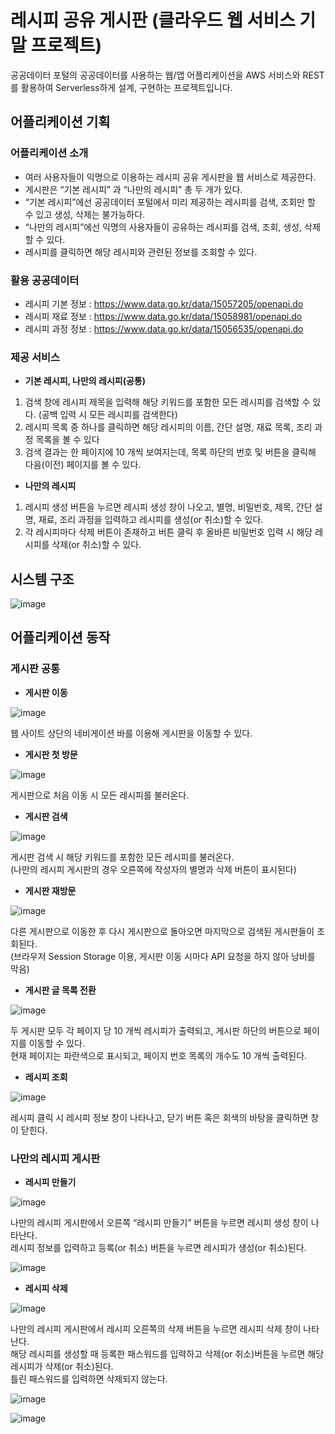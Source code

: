 # 레시피 공유 게시판 (클라우드 웹 서비스 기말 프로젝트)
공공데이터 포털의 공공데이터를 사용하는 웹/앱 어플리케이션을 AWS 서비스와 REST를 활용하여 Serverless하게 설계, 구현하는 프로젝트입니다.
## 어플리케이션 기획
### 어플리케이션 소개
- 여러 사용자들이 익명으로 이용하는 레시피 공유 게시판을 웹 서비스로
제공한다.  
- 게시판은 “기본 레시피” 과 “나만의 레시피” 총 두 개가 있다.  
- “기본 레시피”에선 공공데이터 포털에서 미리 제공하는 레시피를 검색, 조회만 할
수 있고 생성, 삭제는 불가능하다.  
- “나만의 레시피”에선 익명의 사용자들이 공유하는 레시피를 검색, 조회, 생성,
삭제할 수 있다.  
- 레시피를 클릭하면 해당 레시피와 관련된 정보를 조회할 수 있다.  
### 활용 공공데이터
- 레시피 기본 정보 : https://www.data.go.kr/data/15057205/openapi.do
- 레시피 재료 정보 : https://www.data.go.kr/data/15058981/openapi.do
- 레시피 과정 정보 : https://www.data.go.kr/data/15056535/openapi.do
### 제공 서비스
- **기본 레시피, 나만의 레시피(공통)**
1. 검색 창에 레시피 제목을 입력해 해당 키워드를 포함한 모든 레시피를
검색할 수 있다. (공백 입력 시 모든 레시피를 검색한다)
2. 레시피 목록 중 하나를 클릭하면 해당 레시피의 이름, 간단 설명, 재료
목록, 조리 과정 목록을 볼 수 있다
3. 검색 결과는 한 페이지에 10 개씩 보여지는데, 목록 하단의 번호 및
버튼을 클릭해 다음(이전) 페이지를 볼 수 있다.

- **나만의 레시피**
1. 레시피 생성 버튼을 누르면 레시피 생성 창이 나오고, 별명, 비밀번호,
제목, 간단 설명, 재료, 조리 과정을 입력하고 레시피를 생성(or 취소)할 수
있다.
2. 각 레시피마다 삭제 버튼이 존재하고 버튼 클릭 후 올바른 비밀번호 입력
시 해당 레시피를 삭제(or 취소)할 수 있다.
## 시스템 구조

![image](https://user-images.githubusercontent.com/23518329/102706446-5109dc00-42d5-11eb-88b2-ba26786b0b0e.png)  

## 어플리케이션 동작
### 게시판 공통

- **게시판 이동**

![image](https://user-images.githubusercontent.com/23518329/102706577-6d5a4880-42d6-11eb-8964-adf87ec5d44b.png) 

웹 사이트 상단의 네비게이션 바를 이용해 게시판을 이동할 수 있다.  

- **게시판 첫 방문**

![image](https://user-images.githubusercontent.com/23518329/102706585-7cd99180-42d6-11eb-9ee0-a38b1bee75c8.png)

게시판으로 처음 이동 시 모든 레시피를 불러온다.  
- **게시판 검색**

![image](https://user-images.githubusercontent.com/23518329/102706594-8cf17100-42d6-11eb-8361-0c3ec1737461.png)

게시판 검색 시 해당 키워드를 포함한 모든 레시피를 불러온다.  
(나만의 레시피 게시판의 경우 오른쪽에 작성자의 별명과 삭제 버튼이 표시된다)  

- **게시판 재방문**

![image](https://user-images.githubusercontent.com/23518329/102706602-a0044100-42d6-11eb-8145-57a3fbb7dd65.png)

다른 게시판으로 이동한 후 다시 게시판으로 돌아오면 마지막으로 검색된 게시판들이 조회된다.  
(브라우저 Session Storage 이용, 게시판 이동 시마다 API 요청을 하지 않아 낭비를 막음) 

- **게시판 글 목록 전환**

![image](https://user-images.githubusercontent.com/23518329/102706609-b5796b00-42d6-11eb-866e-e3c0fb6eb859.png)

두 게시판 모두 각 페이지 당 10 개씩 레시피가 출력되고, 게시판 하단의 버튼으로 페이지를 이동할 수 있다.  
현재 페이지는 파란색으로 표시되고, 페이지 번호 목록의 개수도 10 개씩 출력된다.  

- **레시피 조회**

![image](https://user-images.githubusercontent.com/23518329/102706627-efe30800-42d6-11eb-84e9-e4f9a753d28e.png)

레시피 클릭 시 레시피 정보 창이 나타나고, 닫기 버튼 혹은 회색의 바탕을 클릭하면 창이 닫힌다.   

### 나만의 레시피 게시판
- **레시피 만들기**

![image](https://user-images.githubusercontent.com/23518329/102706636-10ab5d80-42d7-11eb-9dad-e119b1aa7e21.png)

나만의 레시피 게시판에서 오른쪽 “레시피 만들기” 버튼을 누르면 레시피 생성 창이 나타난다.  
레시피 정보를 입력하고 등록(or 취소) 버튼을 누르면 레시피가 생성(or 취소)된다.  

![image](https://user-images.githubusercontent.com/23518329/102706646-20c33d00-42d7-11eb-8d0d-dd609c5c5c46.png)

- **레시피 삭제**

![image](https://user-images.githubusercontent.com/23518329/102706654-3173b300-42d7-11eb-85cd-d42eb236fd23.png)

나만의 레시피 게시판에서 레시피 오른쪽의 삭제 버튼을 누르면 레시피 삭제 창이 나타난다.  
해당 레시피를 생성할 때 등록한 패스워드를 입력하고 삭제(or 취소)버튼을 누르면 해당 레시피가 삭제(or 취소)된다.  
틀린 패스워드를 입력하면 삭제되지 않는다.  

![image](https://user-images.githubusercontent.com/23518329/102706659-4cdebe00-42d7-11eb-8d83-07776a3b967b.png)

![image](https://user-images.githubusercontent.com/23518329/102706662-510adb80-42d7-11eb-970d-b56bc8a54cc0.png)

